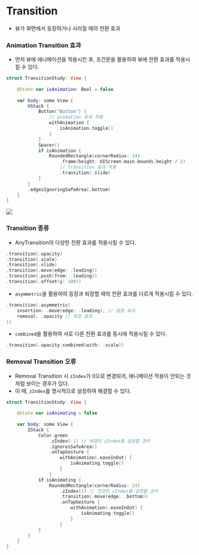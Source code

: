 # Transition
- 뷰가 화면에서 등장하거나 사라질 때의 전환 효과

### Animation Transition 효과
- 먼저 뷰에 애니메이션을 적용시킨 후, 조건문을 활용하여 뷰에 전환 효과를 적용시킬 수 있다.

```swift
struct TransitionStudy: View {
    
    @State var isAnimation: Bool = false
    
    var body: some View {
        VStack {
            Button("Button") {
                // animation 효과 적용
                withAnimation {
                    isAnimation.toggle()
                }
            }
            Spacer()
            if isAnimation {
                RoundedRectangle(cornerRadius: 24)
                    .frame(height: UIScreen.main.bounds.height / 2)
                    // transition 효과 적용
                    .transition(.slide)
            }
        }
        .edgesIgnoringSafeArea(.bottom)
    }
}
```
![](https://velog.velcdn.com/images/snack/post/9bc45134-648f-4fce-a5bf-91c3c4272c4e/image.gif)

### Transition 종류
- AnyTransition의 다양한 전환 효과를 적용시킬 수 있다.
```swift
.transition(.opacity)
.transition(.scale)
.transition(.slide)
.transition(.move(edge: .leading))
.transition(.push(from: .leading))
.transition(.offset(y: 100))
```
- `asymmetric`을 활용하여 등장과 퇴장할 때의 전환 효과를 다르게 적용시킬 수 있다.
```swift
.transition(.asymmetric(
    insertion: .move(edge: .leading), // 등장 효과
    removal: .opacity // 퇴장 효과
))
```
- `combined`을 활용하여 서로 다른 전환 효과를 동시에 적용시킬 수 있다.
```swift
.transition(.opacity.combined(with: .scale))
```

### Removal Transition 오류
- Removal Transition 시 `zIndex`가 0으로 변경되어, 애니메이션 적용이 안되는 것 처럼 보이는 경우가 있다.
- 이 때, `zIndex`를 명시적으로 설정하여 해결할 수 있다.
```swift
struct TransitionStudy: View {
    
    @State var isAnimating = false
    
    var body: some View {
        ZStack {
            Color.green
                .zIndex(-1) // 배경의 zIndex를 설정할 경우
                .ignoresSafeArea()
                .onTapGesture {
                    withAnimation(.easeInOut) {
                        isAnimating.toggle()
                    }
                }
            if isAnimating {
                RoundedRectangle(cornerRadius: 24)
                    .zIndex(1) // 전경의 zIndex를 설정할 경우
                    .transition(.move(edge: .bottom))
                    .onTapGesture {
                        withAnimation(.easeInOut) {
                            isAnimating.toggle()
                        }
                    }
            }
        }
    }
}
```
